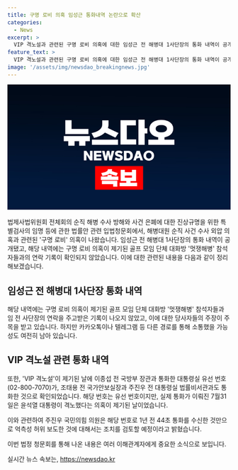 ```yaml
---
title: 구명 로비 의혹 임성근 통화내역 논란으로 확산
categories:
  - News
excerpt: >
  VIP 격노설과 관련된 구명 로비 의혹에 대한 임성근 전 해병대 1사단장의 통화 내역이 공개되었다. 그러나 구명 로비 의혹에 대한 입증은 없는 상황이며, 특히 통화 내역에는 해당 의혹이 제기된 대화방 참석자들의 기록이 확인되지 않았다. 이에 관련자들은 로비는 없었다는 입장을 강조하고 있지만, 카카오톡이나 텔레그램 등 다른 통신 경로를 통해 소통한 가능성은 남아있다. 특히 VIP 격노설과 연관된 02-800 번호를 통한 통화 내역도 새로이 확인되었으며, 해당 번호는 윤석열 대통령의 관여 의심을 불러일으키고 있다.
feature_text: >
  VIP 격노설과 관련된 구명 로비 의혹에 대한 임성근 전 해병대 1사단장의 통화 내역이 공개되었다. 그러나 구명 로비 의혹에 대한 입증은 없는 상황이며, 특히 통화 내역에는 해당 의혹이 제기된 대화방 참석자들의 기록이 확인되지 않았다. 이에 관련자들은 로비는 없었다는 입장을 강조하고 있지만, 카카오톡이나 텔레그램 등 다른 통신 경로를 통해 소통한 가능성은 남아있다. 특히 VIP 격노설과 연관된 02-800 번호를 통한 통화 내역도 새로이 확인되었으며, 해당 번호는 윤석열 대통령의 관여 의심을 불러일으키고 있다.
image: '/assets/img/newsdao_breakingnews.jpg'
---
```


<p><img src="/assets/img/newsdao_breakingnews.jpg" alt="cryptoinkorea 속보" /></p>

<p>법제사법위원회 전체회의 순직 해병 수사 방해와 사건 은폐에 대한 진상규명을 위한 특별검사의 임명 등에 관한 법률안 관련 입법청문회에서, 해병대원 순직 사건 수사 외압 의혹과 관련된 '구명 로비' 의혹이 나왔습니다. 임성근 전 해병대 1사단장의 통화 내역이 공개됐고, 해당 내역에는 구명 로비 의혹이 제기된 골프 모임 단체 대화방 '멋쟁해병' 참석자들과의 연락 기록이 확인되지 않았습니다. 이에 대한 관련된 내용을 다음과 같이 정리해보겠습니다.</p>

<h2 data-ke-size="size26">임성근 전 해병대 1사단장 통화 내역</h2>

<p>해당 내역에는 구명 로비 의혹이 제기된 골프 모임 단체 대화방 '멋쟁해병' 참석자들과 임 전 사단장의 연락을 주고받은 기록이 나오지 않았고, 이에 대한 당사자들의 주장이 주목을 받고 있습니다. 하지만 카카오톡이나 텔레그램 등 다른 경로를 통해 소통했을 가능성도 여전히 남아 있습니다.</p>

<h2 data-ke-size="size26">VIP 격노설 관련 통화 내역</h2>

<p>또한, 'VIP 격노설'이 제기된 날에 이종섭 전 국방부 장관과 통화한 대통령실 유선 번호(02-800-7070)가, 조태용 전 국가안보실장과 주진우 전 대통령실 법률비서관과도 통화한 것으로 확인되었습니다. 해당 번호는 유선 번호이지만, 실제 통화가 이뤄진 7월31일은 윤석열 대통령이 격노했다는 의혹이 제기된 날이었습니다.</p>

<p>이와 관련하여 주진우 국민의힘 의원은 해당 번호로 1년 전 44초 통화를 수신한 것만으로 억측성 허위 보도한 것에 대해서는 조치를 검토할 예정이라고 밝혔습니다.</p>

<p>이번 법정 청문회를 통해 나온 내용은 여러 이해관계자에게 중요한 소식으로 보입니다.</p>
실시간 뉴스 속보는, <a href="https://newsdao.kr" rel="dofollow">https://newsdao.kr</a>


